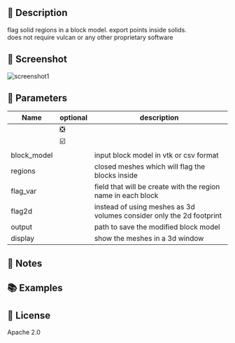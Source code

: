 ## 📌 Description
flag solid regions in a block model. export points inside solids.  
does not require vulcan or any other proprietary software  
## 📸 Screenshot
![screenshot1](./assets/vtk_flag_regions1.png)
## 📝 Parameters
|Name|optional|description|
|---|---|---------|
||❎||
||☑️||
block_model||input block model in vtk or csv format
regions||closed meshes which will flag the blocks inside
flag_var||field that will be create with the region name in each block
flag2d||instead of using meshes as 3d volumes consider only the 2d footprint
output||path to save the modified block model
display||show the meshes in a 3d window
## 📓 Notes
## 📚 Examples
## 💎 License
Apache 2.0
